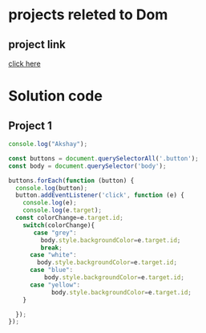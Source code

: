 # projects releted to Dom

## project link
[click here](https://stackblitz.com/edit/dom-project-chaiaurcode?file=index.html)

# Solution code 

## Project 1

```javascript 
console.log("Akshay");

const buttons = document.querySelectorAll('.button');
const body = document.querySelector('body');

buttons.forEach(function (button) {
  console.log(button);
  button.addEventListener('click', function (e) {
    console.log(e);
    console.log(e.target);
  const colorChange=e.target.id;
    switch(colorChange){
       case "grey":
         body.style.backgroundColor=e.target.id;
         break;
      case "white":
        body.style.backgroundColor=e.target.id;
      case "blue":
          body.style.backgroundColor=e.target.id;
      case "yellow":
            body.style.backgroundColor=e.target.id;
    }

  });
});


```